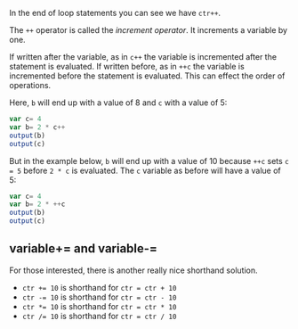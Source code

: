 In the end of loop statements you can see we have `ctr++`. 

The `++` operator is called the *increment operator*. It increments a variable by one.

If written after the variable, as in `c++` the variable is incremented after the statement is evaluated. If written before, as in `++c` the variable is incremented before the statement is evaluated. This can effect the order of operations.

Here, `b` will end up with a value of 8 and `c` with a value of 5:
```javascript
var c= 4
var b= 2 * c++
output(b)
output(c)
```

But in the example below, `b` will end up with a value of 10 because `++c` sets `c = 5` before `2 * c` is evaluated. The `c` variable as before will have a value of 5:
```javascript
var c= 4
var b= 2 * ++c
output(b)
output(c)
```

## variable+= and variable-=
For those interested, there is another really nice shorthand solution.

- `ctr += 10` is shorthand for `ctr = ctr + 10`
- `ctr -= 10` is shorthand for `ctr = ctr - 10`
- `ctr *= 10` is shorthand for `ctr = ctr * 10`
- `ctr /= 10` is shorthand for `ctr = ctr / 10`

